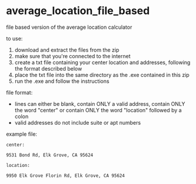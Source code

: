 # average_location_file_based
file based version of the average location calculator

to use: 
1. download and extract the files from the zip
2. make sure that you're connected to the internet
3. create a txt file containing your center location and addresses, following the format described below
4. place the txt file into the same directory as the .exe contained in this zip
5. run the .exe and follow the instructions


file format:
- lines can either be blank, contain ONLY a valid address, contain ONLY the word "center" or contain ONLY the word "location" followed by a colon
- valid addresses do not include suite or apt numbers

example file:
```
center:

9531 Bond Rd, Elk Grove, CA 95624

location:

9950 Elk Grove Florin Rd, Elk Grove, CA 95624
```
